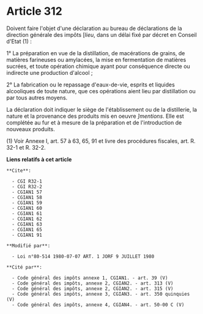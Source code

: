 # Article 312

Doivent faire l'objet d'une déclaration au bureau de déclarations de la direction générale des impôts [*lieu*, dans un délai
fixé par décret en Conseil d'Etat (1) :

1° La préparation en vue de la distillation, de macérations de grains, de matières farineuses ou amylacées, la mise en
fermentation de matières sucrées, et toute opération chimique ayant pour conséquence directe ou indirecte une production
d'alcool ;

2° La fabrication ou le repassage d'eaux-de-vie, esprits et liquides alcooliques de toute nature, que ces opérations aient
lieu par distillation ou par tous autres moyens.

La déclaration doit indiquer le siège de l'établissement ou de la distillerie, la nature et la provenance des produits mis en
oeuvre *]mentions*. Elle est complétée au fur et à mesure de la préparation et de l'introduction de nouveaux produits.

(1) Voir Annexe I, art. 57 à 63, 65, 91 et livre des procédures fiscales, art. R. 32-1 et R. 32-2.

**Liens relatifs à cet article**

	**Cite**:

	  - CGI R32-1
	  - CGI R32-2
	  - CGIAN1 57
	  - CGIAN1 58
	  - CGIAN1 59
	  - CGIAN1 60
	  - CGIAN1 61
	  - CGIAN1 62
	  - CGIAN1 63
	  - CGIAN1 65
	  - CGIAN1 91

	**Modifié par**:

	  - Loi n°80-514 1980-07-07 ART. 1 JORF 9 JUILLET 1980

	**Cité par**:

	  - Code général des impôts annexe 1, CGIAN1. - art. 39 (V)
	  - Code général des impôts, annexe 2, CGIAN2. - art. 313 (V)
	  - Code général des impôts, annexe 2, CGIAN2. - art. 315 (V)
	  - Code général des impôts, annexe 3, CGIAN3. - art. 350 quinquies (V)
	  - Code général des impôts, annexe 4, CGIAN4. - art. 50-00 C (V)
